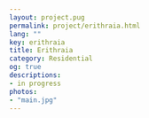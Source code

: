 ```yaml
---
layout: project.pug
permalink: project/erithraia.html
lang: ""
key: erithraia
title: Erithraia
category: Residential
og: true
descriptions:
- in progress
photos:
- "main.jpg"
---
```

